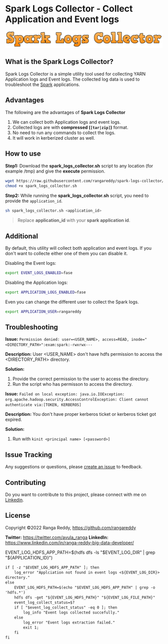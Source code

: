 # Spark Logs Collector - Collect Application and Event logs

<p align="center">
  <img src="https://github.com/rangareddy/spark-logs-collector/blob/main/spark_logs_extractor_logo.png?raw=true">
</p>

## What is the Spark Logs Collector? 

Spark Logs Collector is a simple utility tool used for collecting YARN Application logs and Event logs. The collected log data is used to troubleshoot the [Spark](https://spark.apache.org/) applications.

## Advantages

The following are the advantages of **Spark Logs Collector**

1. We can collect both Application logs and event logs.
1. Collected logs are with **compressed (`[tar|zip]`)** format.
1. No need to run any commands to collect the logs.
1. It will work in kerberized cluster as well.

## How to use

**Step1:** Download the **spark_logs_collector.sh** script to any location (for example /tmp) and give the **execute** permission.

```sh
wget https://raw.githubusercontent.com/rangareddy/spark-logs-collector/main/spark_logs_collector.sh
chmod +x spark_logs_collector.sh
```

**Step2:** While running the **spark_logs_collector.sh** script, you need to provide the `application_id`.

```sh
sh spark_logs_collector.sh <application_id>
```

> Replace **application_id** with your **spark application id**.

## Additional

By default, this utility will collect both application and event logs. If you don't want to collecte either one of them you can disable it.

Disabling the Event logs:

```sh
export EVENT_LOGS_ENABLED=fase
```

Disabling the Application logs:

```sh
export APPLICATION_LOGS_ENABLED=fase
```

Even you can change the different user to collect the Spark logs.

```sh
export APPLICATION_USER=rangareddy
```

## Troubleshooting

**Issue:** `Permission denied: user=<USER_NAME>, access=READ, inode="<DIRECTORY_PATH>":exam:spark:-rwxrwx---`

**Description:** User <USER_NAME> don't have hdfs permission to access the <DIRECTORY_PATH> directory.

**Solution:**

1. Provide the correct permission to the user to access the directory. 
2. Run the script who has permisson to access the directory.

**Issue:** `Failed on local exception: java.io.IOException: org.apache.hadoop.security.AccessControlException: Client cannot authenticate via:[TOKEN, KERBEROS]`

**Description:** You don't have proper kerberos ticket or kerberos ticket got expired. 

**Solution:**

1. Run with `kinit <principal name> [<password>]`

## Issue Tracking

Any suggestions or questions, please [create an issue](https://github.com/rangareddy/spark-logs-collector/issues/new) to feedback.

## Contributing

Do you want to contribute to this project, please connect with me on [Linkedin](https://www.linkedin.com/in/ranga-reddy-big-data-developer/).

## License

Copyright ©2022 Ranga Reddy, https://github.com/rangareddy

**Twitter:** https://twitter.com/avula_ranga
**LinkedIn:** https://www.linkedin.com/in/ranga-reddy-big-data-developer/


EVENT_LOG_HDFS_APP_PATH=$(hdfs dfs -ls "$EVENT_LOG_DIR" | grep "${APPLICATION_ID}")

    if [ -z "$EVENT_LOG_HDFS_APP_PATH" ]; then
        log_error "Applciation not found in event logs <${EVENT_LOG_DIR}> directory."
    else
        EVENT_LOG_HDFS_PATH=$(echo "$EVENT_LOG_HDFS_APP_PATH" | grep -o 'hdfs.*')
        hdfs dfs -get "${EVENT_LOG_HDFS_PATH}" "${EVENT_LOG_FILE_PATH}"
        event_log_collect_status=$?
        if [ "$event_log_collect_status" -eq 0 ]; then
            log_info "Event logs collected succefully."
        else
            log_error "Event logs extraction failed."
            exit 1;
        fi
    fi